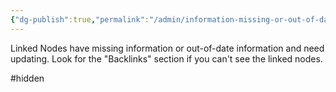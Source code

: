 ```yaml
---
{"dg-publish":true,"permalink":"/admin/information-missing-or-out-of-date/","noteIcon":""}
---
```


Linked Nodes have missing information or out-of-date information and need updating. Look for the "Backlinks" section if you can't see the linked nodes.

#hidden 
